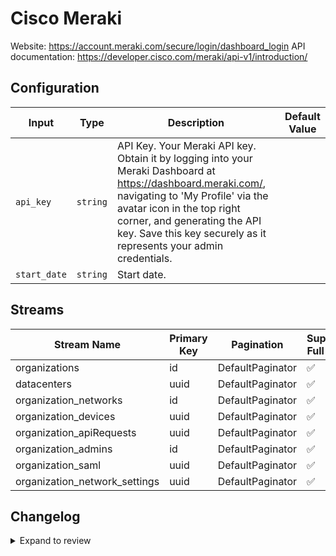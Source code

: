 # Cisco Meraki
Website: https://account.meraki.com/secure/login/dashboard_login
API documentation: https://developer.cisco.com/meraki/api-v1/introduction/

## Configuration

| Input | Type | Description | Default Value |
|-------|------|-------------|---------------|
| `api_key` | `string` | API Key. Your Meraki API key. Obtain it by logging into your Meraki Dashboard at https://dashboard.meraki.com/, navigating to &#39;My Profile&#39; via the avatar icon in the top right corner, and generating the API key. Save this key securely as it represents your admin credentials. |  |
| `start_date` | `string` | Start date.  |  |

## Streams
| Stream Name | Primary Key | Pagination | Supports Full Sync | Supports Incremental |
|-------------|-------------|------------|---------------------|----------------------|
| organizations | id | DefaultPaginator | ✅ |  ❌  |
| datacenters | uuid | DefaultPaginator | ✅ |  ❌  |
| organization_networks | id | DefaultPaginator | ✅ |  ❌  |
| organization_devices | uuid | DefaultPaginator | ✅ |  ❌  |
| organization_apiRequests | uuid | DefaultPaginator | ✅ |  ✅  |
| organization_admins | id | DefaultPaginator | ✅ |  ✅  |
| organization_saml | uuid | DefaultPaginator | ✅ |  ❌  |
| organization_network_settings | uuid | DefaultPaginator | ✅ |  ❌  |

## Changelog

<details>
  <summary>Expand to review</summary>

| Version          | Date              | Pull Request | Subject        |
|------------------|-------------------|--------------|----------------|
| 0.0.17 | 2025-09-30 | [65834](https://github.com/airbytehq/airbyte/pull/65834) | Update dependencies |
| 0.0.16 | 2025-08-23 | [65279](https://github.com/airbytehq/airbyte/pull/65279) | Update dependencies |
| 0.0.15 | 2025-08-09 | [64665](https://github.com/airbytehq/airbyte/pull/64665) | Update dependencies |
| 0.0.14 | 2025-08-02 | [64315](https://github.com/airbytehq/airbyte/pull/64315) | Update dependencies |
| 0.0.13 | 2025-07-26 | [63950](https://github.com/airbytehq/airbyte/pull/63950) | Update dependencies |
| 0.0.12 | 2025-07-19 | [63578](https://github.com/airbytehq/airbyte/pull/63578) | Update dependencies |
| 0.0.11 | 2025-07-12 | [62987](https://github.com/airbytehq/airbyte/pull/62987) | Update dependencies |
| 0.0.10 | 2025-07-05 | [62805](https://github.com/airbytehq/airbyte/pull/62805) | Update dependencies |
| 0.0.9 | 2025-06-28 | [62350](https://github.com/airbytehq/airbyte/pull/62350) | Update dependencies |
| 0.0.8 | 2025-06-21 | [61952](https://github.com/airbytehq/airbyte/pull/61952) | Update dependencies |
| 0.0.7 | 2025-06-14 | [61234](https://github.com/airbytehq/airbyte/pull/61234) | Update dependencies |
| 0.0.6 | 2025-05-24 | [60415](https://github.com/airbytehq/airbyte/pull/60415) | Update dependencies |
| 0.0.5 | 2025-05-10 | [59926](https://github.com/airbytehq/airbyte/pull/59926) | Update dependencies |
| 0.0.4 | 2025-05-03 | [58314](https://github.com/airbytehq/airbyte/pull/58314) | Update dependencies |
| 0.0.3 | 2025-04-12 | [57783](https://github.com/airbytehq/airbyte/pull/57783) | Update dependencies |
| 0.0.2 | 2025-04-05 | [57222](https://github.com/airbytehq/airbyte/pull/57222) | Update dependencies |
| 0.0.1 | 2025-04-01 | | Initial release by [@btkcodedev](https://github.com/btkcodedev) via Connector Builder |

</details>
